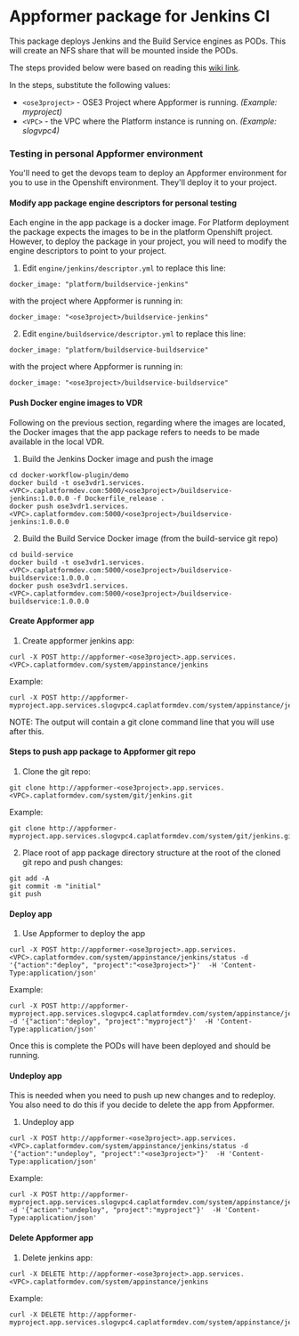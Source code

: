 Appformer package for Jenkins CI
================================
This package deploys Jenkins and the Build Service engines as PODs.
This will create an NFS share that will be mounted inside the PODs.

The steps provided below were based on reading this [wiki link](https://cawiki.ca.com/display/intplatform/HOWTO%3A+Get+Started+With+OSE3#HOWTO:GetStartedWithOSE3-DeployaPlatformApplicationinOSE3).

In the steps, substitute the following values:
- `<ose3project>` - OSE3 Project where Appformer is running.  _(Example: myproject)_
- `<VPC>` - the VPC where the Platform instance is running on.  _(Example: slogvpc4)_

### Testing in personal Appformer environment
You'll need to get the devops team to deploy an Appformer environment for you to use in the Openshift environment.
They'll deploy it to your project.

#### Modify app package engine descriptors for personal testing
Each engine in the app package is a docker image.  For Platform deployment the
package expects the images to be in the platform Openshift project.  However,
to deploy the package in your project, you will need to modify the engine
descriptors to point to your project.

1. Edit `engine/jenkins/descriptor.yml` to replace this line:
```
docker_image: "platform/buildservice-jenkins"
```
with the project where Appformer is running in:
```
docker_image: "<ose3project>/buildservice-jenkins"
```
2. Edit `engine/buildservice/descriptor.yml` to replace this line:
```
docker_image: "platform/buildservice-buildservice"
```
with the project where Appformer is running in:
```
docker_image: "<ose3project>/buildservice-buildservice"
```

#### Push Docker engine images to VDR
Following on the previous section, regarding where the images are located, the Docker
images that the app package refers to needs to be made available in the local
VDR.

1. Build the Jenkins Docker image and push the image
```
cd docker-workflow-plugin/demo
docker build -t ose3vdr1.services.<VPC>.caplatformdev.com:5000/<ose3project>/buildservice-jenkins:1.0.0.0 -f Dockerfile_release .
docker push ose3vdr1.services.<VPC>.caplatformdev.com:5000/<ose3project>/buildservice-jenkins:1.0.0.0
```
2. Build the Build Service Docker image (from the build-service git repo)
```
cd build-service
docker build -t ose3vdr1.services.<VPC>.caplatformdev.com:5000/<ose3project>/buildservice-buildservice:1.0.0.0 .
docker push ose3vdr1.services.<VPC>.caplatformdev.com:5000/<ose3project>/buildservice-buildservice:1.0.0.0
```

#### Create Appformer app
1. Create appformer jenkins app:
```
curl -X POST http://appformer-<ose3project>.app.services.<VPC>.caplatformdev.com/system/appinstance/jenkins
```
Example:
```
curl -X POST http://appformer-myproject.app.services.slogvpc4.caplatformdev.com/system/appinstance/jenkins
```
NOTE: The output will contain a git clone command line that you will use after this.

#### Steps to push app package to Appformer git repo
1. Clone the git repo:
```
git clone http://appformer-<ose3project>.app.services.<VPC>.caplatformdev.com/system/git/jenkins.git
```
Example:
```
git clone http://appformer-myproject.app.services.slogvpc4.caplatformdev.com/system/git/jenkins.git
```
2. Place root of app package directory structure at the root of the cloned git repo and push changes:
```
git add -A
git commit -m "initial"
git push
```

#### Deploy app
1. Use Appformer to deploy the app
```
curl -X POST http://appformer-<ose3project>.app.services.<VPC>.caplatformdev.com/system/appinstance/jenkins/status -d '{"action":"deploy", "project":"<ose3project>"}'  -H 'Content-Type:application/json'
```
Example:
```
curl -X POST http://appformer-myproject.app.services.slogvpc4.caplatformdev.com/system/appinstance/jenkins/status -d '{"action":"deploy", "project":"myproject"}'  -H 'Content-Type:application/json'
```
Once this is complete the PODs will have been deployed and should be running.

#### Undeploy app
This is needed when you need to push up new changes and to redeploy.
You also need to do this if you decide to delete the app from Appformer.

1. Undeploy app
```
curl -X POST http://appformer-<ose3project>.app.services.<VPC>.caplatformdev.com/system/appinstance/jenkins/status -d '{"action":"undeploy", "project":"<ose3project>"}'  -H 'Content-Type:application/json'
```
Example:
```
curl -X POST http://appformer-myproject.app.services.slogvpc4.caplatformdev.com/system/appinstance/jenkins/status -d '{"action":"undeploy", "project":"myproject"}'  -H 'Content-Type:application/json'
```

#### Delete Appformer app
1. Delete jenkins app:
```
curl -X DELETE http://appformer-<ose3project>.app.services.<VPC>.caplatformdev.com/system/appinstance/jenkins
```
Example:
```
curl -X DELETE http://appformer-myproject.app.services.slogvpc4.caplatformdev.com/system/appinstance/jenkins
```
